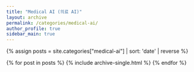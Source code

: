 ```yaml
---
title: "Medical AI (의료 AI)"
layout: archive
permalink: /categories/medical-ai/
author_profile: true
sidebar_main: true
---
```


{% assign posts = site.categories["medical-ai"] | sort: 'date' | reverse %}

{% for post in posts %}
  {% include archive-single.html %}
{% endfor %}